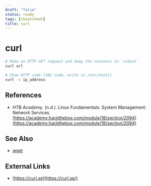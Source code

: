 ```yaml
---
draft: "false"
status: ready
tags: [cheatsheet]
title: curl
---
```


# curl

```bash
# Make an HTTP GET request and dump the contents in `stdout`
curl url

# Show HTTP code (302 code, write in /etc/hosts)
curl -v ip_address
```

## References

- _HTB Academy_. (n.d.). <span class="reference-title">Linux Fundamentals: System Management: Network Services</span>. [https://academy.hackthebox.com/module/18/section/2094](https://academy.hackthebox.com/module/18/section/2094)

## See Also

- [wget](wget.md)

## External Links

- [https://curl.se](https://curl.se/)
